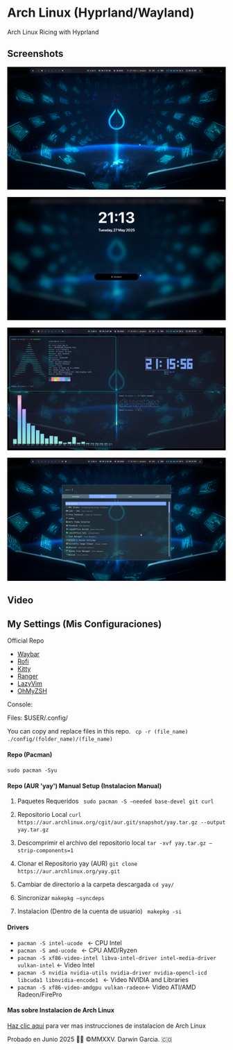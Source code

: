 # Arch Linux (Hyprland/Wayland)
Arch Linux Ricing with Hyprland

## Screenshots
![Main Screenshot.](https://raw.githubusercontent.com/darwin-garcia/Arch-Linux-Hyprland/refs/heads/main/Screenshots/Screenshot_2025-05-20_16-58-41.png)

![Lock Screen.](https://raw.githubusercontent.com/darwin-garcia/Arch-Linux-Hyprland/refs/heads/main/Screenshots/Screenshot_2025-05-27_21-13-33.png)

![Example Screenshot.](https://raw.githubusercontent.com/darwin-garcia/Arch-Linux-Hyprland/refs/heads/main/Screenshots/Screenshot_2025-05-27_21-16-09.png)

![Rofi Launcher.](https://raw.githubusercontent.com/darwin-garcia/Arch-Linux-Hyprland/refs/heads/main/Screenshots/Screenshot_2025-05-27_21-17-18.png)

## Video

## My Settings (Mis Configuraciones)

Official Repo
* [Waybar](https://github.com/Alexays/Waybar)
* [Rofi](https://github.com/davatorium/rofi)
* [Kitty](https://sw.kovidgoyal.net/kitty/)
* [Ranger](https://github.com/ranger/ranger) 
* [LazyVim](https://www.lazyvim.org/)
* [OhMyZSH](https://ohmyz.sh/#install)

Console:
` `

Files: 
$USER/.config/

You can copy and replace files in this repo.
` cp -r (file_name) ./config/(folder_name)/(file_name)`

#### Repo (Pacman)
` sudo pacman -Syu `
#### Repo (AUR 'yay') Manual Setup (Instalacion Manual)

1. Paquetes Requeridos
` sudo pacman -S –needed base-devel git curl` 

2. Repositorio Local
` curl https://aur.archlinux.org/cgit/aur.git/snapshot/yay.tar.gz --output yay.tar.gz ` 

3. Descomprimir el archivo del repositorio local
` tar -xvf yay.tar.gz –strip-components=1 ` 

4. Clonar el Repositorio yay (AUR)
` git clone https://aur.archlinux.org/yay.git ` 

5. Cambiar de directorio a la carpeta descargada
` cd yay/ ` 

6. Sincronizar
` makepkg –syncdeps ` 

7. Instalacion (Dentro de la cuenta de usuario)
` makepkg -si`  

#### Drivers
* `pacman -S intel-ucode ` <- CPU Intel 
* `pacman -S amd-ucode ` <- CPU AMD/Ryzen
* `pacman -S xf86-video-intel libva-intel-driver intel-media-driver vulkan-intel` <- Video Intel
* `pacman -S nvidia nvidia-utils nvidia-driver nvidia-opencl-icd libcuda1 libnvidia-encode1 ` <- Video NVIDIA and Libraries
* `pacman -S xf86-video-amdgpu vulkan-radeon`<- Video ATI/AMD Radeon/FirePro

#### Mas sobre Instalacion de Arch Linux
[Haz clic aqui](https://github.com/darwin-garcia/Arch-Linux-Hyprland/tree/main/Screenshots) para ver mas instrucciones de instalacion de Arch Linux

Probado en Junio 2025
👨‍💻 ©MMXXV. Darwin Garcia. 🇨🇴

